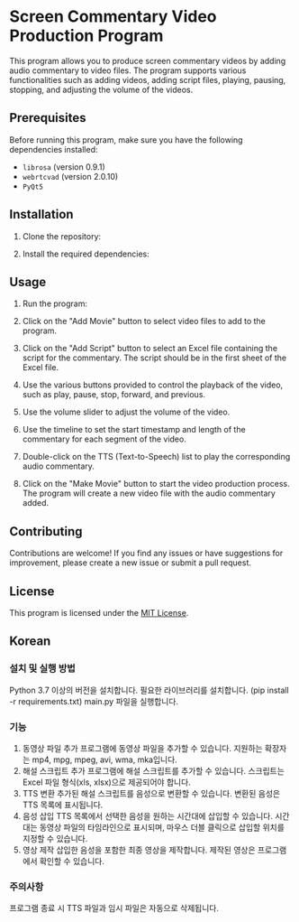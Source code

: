 
# Screen Commentary Video Production Program

This program allows you to produce screen commentary videos by adding audio commentary to video files. The program supports various functionalities such as adding videos, adding script files, playing, pausing, stopping, and adjusting the volume of the videos.

## Prerequisites

Before running this program, make sure you have the following dependencies installed:

- `librosa` (version 0.9.1)
- `webrtcvad` (version 2.0.10)
- `PyQt5`

## Installation

1. Clone the repository:

2. Install the required dependencies:


## Usage

1. Run the program:

2. Click on the "Add Movie" button to select video files to add to the program.

3. Click on the "Add Script" button to select an Excel file containing the script for the commentary. The script should be in the first sheet of the Excel file.

4. Use the various buttons provided to control the playback of the video, such as play, pause, stop, forward, and previous.

5. Use the volume slider to adjust the volume of the video.

6. Use the timeline to set the start timestamp and length of the commentary for each segment of the video.

7. Double-click on the TTS (Text-to-Speech) list to play the corresponding audio commentary.

8. Click on the "Make Movie" button to start the video production process. The program will create a new video file with the audio commentary added.

## Contributing

Contributions are welcome! If you find any issues or have suggestions for improvement, please create a new issue or submit a pull request.

## License

This program is licensed under the [MIT License](LICENSE).



## Korean
### 설치 및 실행 방법

Python 3.7 이상의 버전을 설치합니다.
필요한 라이브러리를 설치합니다. (pip install -r requirements.txt)
main.py 파일을 실행합니다.
### 기능

1. 동영상 파일 추가
프로그램에 동영상 파일을 추가할 수 있습니다. 지원하는 확장자는 mp4, mpg, mpeg, avi, wma, mka입니다.
2. 해설 스크립트 추가
프로그램에 해설 스크립트를 추가할 수 있습니다. 스크립트는 Excel 파일 형식(xls, xlsx)으로 제공되어야 합니다.
3. TTS 변환
추가된 해설 스크립트를 음성으로 변환할 수 있습니다. 변환된 음성은 TTS 목록에 표시됩니다.
4. 음성 삽입
TTS 목록에서 선택한 음성을 원하는 시간대에 삽입할 수 있습니다. 시간대는 동영상 파일의 타임라인으로 표시되며, 마우스 더블 클릭으로 삽입할 위치를 지정할 수 있습니다.
5. 영상 제작
삽입한 음성을 포함한 최종 영상을 제작합니다. 제작된 영상은 프로그램에서 확인할 수 있습니다.
### 주의사항

프로그램 종료 시 TTS 파일과 임시 파일은 자동으로 삭제됩니다.
